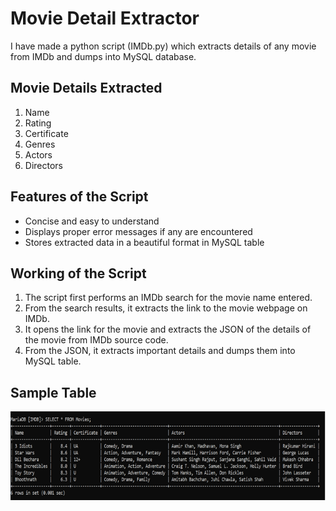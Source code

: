 # Movie Detail Extractor
I have made a python script (IMDb.py) which extracts details of any movie from IMDb and dumps into MySQL database.

## Movie Details Extracted
1.	Name
2.	Rating
3.	Certificate
4.	Genres
5.	Actors
6.	Directors

## Features of the Script
- Concise and easy to understand
- Displays proper error messages if any are encountered
-	Stores extracted data in a beautiful format in MySQL table

## Working of the Script
1.	The script first performs an IMDb search for the movie name entered.
2.	From the search results, it extracts the link to the movie webpage on IMDb.
3.	It opens the link for the movie and extracts the JSON of the details of the movie from IMDb source code.
4.	From the JSON, it extracts important details and dumps them into MySQL table.

## Sample Table
![Sample MySQL Table](\sample.png)
